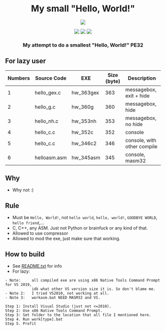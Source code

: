 <h1 align="center">
My small "Hello, World!"
</h1>

<p align="center"> 
  <kbd>
<img src="https://cdn.discordapp.com/attachments/932186836447678529/1089826296986607687/Discord_pgWEBHG3UY.png">
  </kbd>
</p>

<p align="center">
  <img src="https://img.shields.io/badge/language:-c-gray">
  <img src="https://img.shields.io/badge/language:-asm (masm32)-gray">
  <img src="https://img.shields.io/github/languages/top/Bang1338/my-small-hello-world">
</p>

<h3 align="center">
My attempt to do a smallest "Hello, World!" PE32
</h3>

## For lazy user

|   Numbers   | Source Code |     EXE     | Size (byte) |         Description         |
| ----------- | ----------- | ----------- | ----------- | --------------------------- | 
|      1      | hello_gex.c |  hw_363gex  |     363     | messagebox, exit + hide     |
|      2      | hello_g.c   |  hw_360g    |     360     | messagebox, hide            |
|      3      | hello_nh.c  |  hw_353nh   |     353     | messagebox, no hide         |
|      4      | hello_c.c   |  hw_352c    |     352     | console                     |
|      5      | hello_c.c   |  hw_346c2   |     346     | console, with other compile |
|      6      | helloasm.asm|  hw_345asm  |     345     | console, masm32             |

## Why
- Why not :)

## Rule
- Must be `Hello, World!`, not `hello world`, `hello, world!`, `GOODBYE WORLD`, `hello friend`,...
- C, C++, any ASM. Just not Python or brainfuck or any kind of that.
- Allowed to use compressor 
- Allowed to mod the exe, just make sure that working.

## How to build
- See [README.txt](https://github.com/Bang1338/my-small-hello-world/blob/main/README.txt) for info
- For lazy:
```
- Note:     all compiled exe are using x86 Native Tools Command Prompt for VS 2019,
            idk what other VS version size it is. So don't blame me.
- Note 2:   I tried VS2010, not working at all.
- Note 3:   workasm.bat NEED MASM32 and VS.

Step 1: Install Visual Studio (just not <=2010).
Step 2: Use x86 Native Tools Command Prompt.
Step 3: Set folder to the location that all file I mentioned here.
Step 4. Run work[type].bat
Step 5. Profit
```
